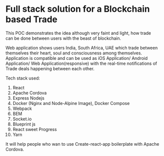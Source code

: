 # Full stack solution for a Blockchain based Trade

This POC demonstrates the idea although very faint and light, how trade can be done between users with the beast of blockchain.

Web application shows users India, South Africa, UAE which trade between themselves their heart, soul and consciousness
among themselves. Application is compatible and can be used as iOS Application/ Android Application/ Web Application(responsive)
with the real-time notifications of Trade deals happening between each other.

Tech stack used:

1) React
2) Apache Cordova
3) Express Nodejs
4) Docker (Nginx and Node-Alpine Image), Docker Compose
5) Webpack
6) BEM
7) Socket.io
8) Blueprint js
9) React sweet Progress
10) Yarn


It will help people who wan to use Create-react-app boilerplate with Apache Cordova.
